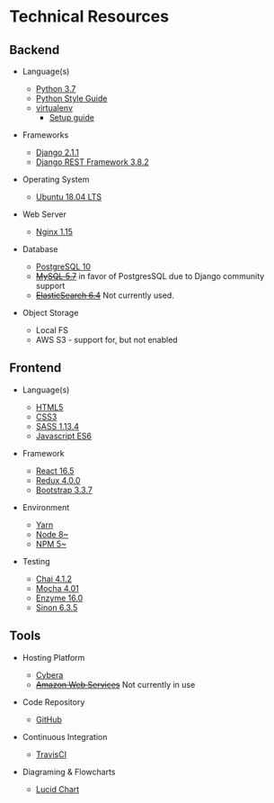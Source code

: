 # Technical Resources

## Backend

* Language(s)
  * [Python 3.7](https://docs.python-guide.org/)
  * [Python Style Guide](https://github.com/google/styleguide/blob/gh-pages/pyguide.md)
  * [virtualenv](https://docs.python-guide.org/dev/virtualenvs/#lower-level-virtualenv)
    * [Setup guide](https://www.digitalocean.com/community/tutorials/how-to-install-python-3-and-set-up-a-local-programming-environment-on-ubuntu-16-04)

* Frameworks
  * [Django 2.1.1](https://www.djangoproject.com/)
  * [Django REST Framework 3.8.2](http://www.django-rest-framework.org/)

* Operating System
  * [Ubuntu 18.04 LTS](https://www.ubuntu.com/)

* Web Server
  * [Nginx 1.15](https://www.nginx.com/)

* Database
  * [PostgreSQL 10](https://www.postgresql.org/)
  * ~~[MySQL 5.7](https://www.mysql.com/)~~ in favor of PostgresSQL due to Django community support
  * ~~[ElasticSearch 6.4](https://www.elastic.co/products/elasticsearch)~~ Not currently used.

* Object Storage
  * Local FS
  * AWS S3 - support for, but not enabled

## Frontend

* Language(s)
  * [HTML5](https://developer.mozilla.org/en-US/docs/Web/Guide/HTML/HTML5)
  * [CSS3](https://developer.mozilla.org/en-US/docs/Web/CSS/CSS3)
  * [SASS 1.13.4](https://sass-lang.com/)
  * [Javascript ES6](https://developer.mozilla.org/en-US/docs/Web/JavaScript)

* Framework
  * [React 16.5](https://reactjs.org)
  * [Redux 4.0.0](https://redux.js.org/)
  * [Bootstrap 3.3.7](http://getbootstrap.com/)

* Environment
  * [Yarn](https://yarnpkg.com/en/)
  * [Node 8~](https://nodejs.org/en/)
  * [NPM 5~](https://www.npmjs.com/)

* Testing
  * [Chai 4.1.2](https://www.chaijs.com/)
  * [Mocha 4.01](https://mochajs.org/)
  * [Enzyme 16.0](https://airbnb.io/enzyme/)
  * [Sinon 6.3.5](https://sinonjs.org/)

## Tools

* Hosting Platform
  * [Cybera](https://rac-portal.cybera.ca/users/sign_in)
  * ~~[Amazon Web Services](https://aws.amazon.com/)~~ Not currently in use

* Code Repository
  * [GitHub](https://github.com/cmput401-fall2018/homefinder)

* Continuous Integration
  * [TravisCI](https://travis-ci.com/)

* Diagraming & Flowcharts
  * [Lucid Chart](https://www.lucidchart.com/invitations/accept/d54677dc-3064-49cb-8d84-aba6d4dade79)
